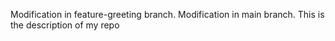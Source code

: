 Modification in feature-greeting branch.
Modification in main branch.
This is the description of my repo 
